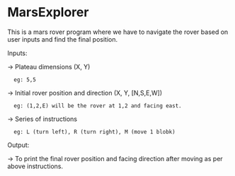 # MarsExplorer

This is a mars rover program where we have to navigate the rover based on user inputs and find the final position.

Inputs:

-> Plateau dimensions (X, Y) 
      
      eg: 5,5
      
-> Initial rover position and direction (X, Y, [N,S,E,W]) 
      
      eg: (1,2,E) will be the rover at 1,2 and facing east.
      
-> Series of instructions 
      
      eg: L (turn left), R (turn right), M (move 1 blobk)

Output:

-> To print the final rover position and facing direction after moving as per above instructions.
